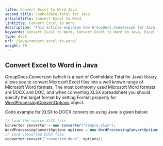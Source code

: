 ```yaml
---
title: Convert Excel to Word Java
second_title: Conholdate.Total for Java
articleTitle: Convert Excel to Word
linktitle: Convert Excel to Word
description: "This article explains how GroupDocs.Conversion for Java (which is a part of Conholdate.Total for Java) supports Excel conversion to Word."
keywords: Convert Excel to Word, Convert Excel to Word in Java, Excel to Word
type: docs
url: /java/convert-excel-to-word/
weight: 70
---
```


## Convert Excel to Word in Java

GroupDocs.Conversion (which is a part of Conholdate.Total for Java) library allows you to convert Microsoft Excel files into a well known range of Microsoft Word formats. The most commonly used Microsoft Word formats are DOCX and DOC, and when converting XLSX spreadsheet you should specify the target format by setting Format property for [WordProcessingConvertOptions](https://reference.groupdocs.com/conversion/java/com.groupdocs.conversion.options.convert/WordProcessingConvertOptions) object.  

Code example for XLSX to DOCX conversion using Java is given below:

```java
// Load the source XLSX file
Converter converter = new Converter("sample.xlsx");
WordProcessingConvertOptions options = new WordProcessingConvertOptions();
// Save converted DOCX file
converter.convert("converted.docx", options);
```











